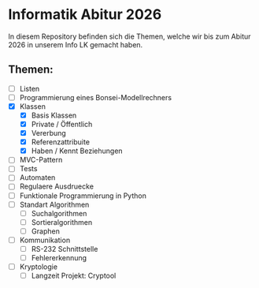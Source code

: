 # Informatik Abitur 2026

In diesem Repository befinden sich die Themen, welche wir bis zum Abitur 2026 in unserem Info LK gemacht haben.

## Themen:

- [ ] Listen
- [ ] Programmierung eines Bonsei-Modellrechners
- [x] Klassen
    - [x] Basis Klassen
    - [x] Private / Öffentlich
    - [x] Vererbung
    - [x] Referenzattribuite
    - [x] Haben / Kennt Beziehungen
- [ ] MVC-Pattern
- [ ] Tests
- [ ] Automaten
- [ ] Regulaere Ausdruecke
- [ ] Funktionale Programmierung in Python
- [ ] Standart Algorithmen
    - [ ] Suchalgorithmen
    - [ ] Sortieralgorithmen
    - [ ] Graphen
- [ ] Kommunikation
    - [ ] RS-232 Schnittstelle
    - [ ] Fehlererkennung
- [ ] Kryptologie
    - [ ] Langzeit Projekt: Cryptool
